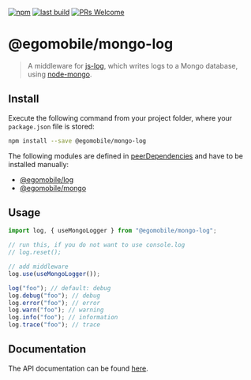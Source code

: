 [![npm](https://img.shields.io/npm/v/@egomobile/mongo-log.svg)](https://www.npmjs.com/package/@egomobile/mongo-log)
[![last build](https://img.shields.io/github/workflow/status/egomobile/mongo-log/Publish)](https://github.com/egomobile/mongo-log/actions?query=workflow%3APublish)
[![PRs Welcome](https://img.shields.io/badge/PRs-welcome-brightgreen.svg?style=flat-square)](https://github.com/egomobile/mongo-log/pulls)

# @egomobile/mongo-log

> A middleware for [js-log](https://github.com/egomobile/js-log), which writes logs to a Mongo database, using [node-mongo](https://github.com/egomobile/node-mongo).

## Install

Execute the following command from your project folder, where your `package.json` file is stored:

```bash
npm install --save @egomobile/mongo-log
```

The following modules are defined in [peerDependencies](https://nodejs.org/uk/blog/npm/peer-dependencies/) and have to be installed manually:

- [@egomobile/log](https://github.com/egomobile/js-log)
- [@egomobile/mongo](https://github.com/egomobile/node-mongo)

## Usage

```typescript
import log, { useMongoLogger } from "@egomobile/mongo-log";

// run this, if you do not want to use console.log
// log.reset();

// add middleware
log.use(useMongoLogger());

log("foo"); // default: debug
log.debug("foo"); // debug
log.error("foo"); // error
log.warn("foo"); // warning
log.info("foo"); // information
log.trace("foo"); // trace
```

## Documentation

The API documentation can be found [here](https://egomobile.github.io/mongo-log/).
